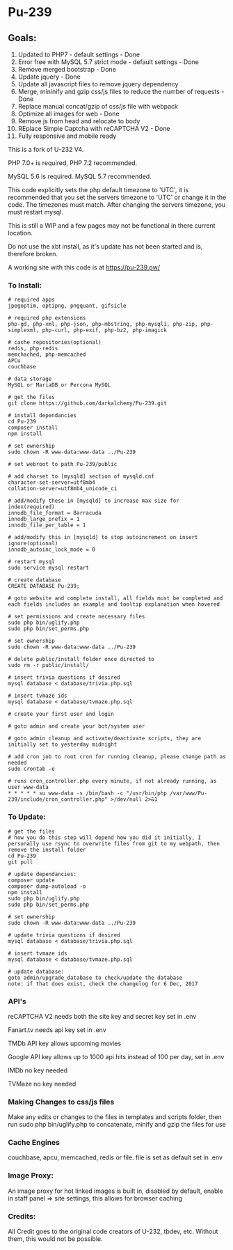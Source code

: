# Pu-239

## Goals:
1. Updated to PHP7 - default settings - Done
2. Error free with MySQL 5.7 strict mode - default settings - Done
3. Remove merged bootstrap - Done
4. Update jquery - Done
5. Update all javascript files to remove jquery dependency
6. Merge, mininify and gzip css/js files to reduce the number of requests - Done
7. Replace manual concat/gzip of css/js file with webpack
8. Optimize all images for web - Done
9. Remove js from head and relocate to body
10. REplace Simple Captcha with reCAPTCHA V2 - Done
11. Fully responsive and mobile ready

This is a fork of U-232 V4.

PHP 7.0+ is required, PHP 7.2 recommended.

MySQL 5.6 is required. MySQL 5.7 recommended.

This code explicitly sets the php default timezone to 'UTC', it is recommended that you set the servers timezone to 'UTC' or change it in the code. The timezones must match. After changing the servers timezone, you must restart mysql.

This is still a WIP and a few pages may not be functional in there current location.

Do not use the xbt install, as it's update has not been started and is, therefore broken.

A working site with this code is at https://pu-239.pw/

### To Install:
```
# required apps
jpegoptim, optipng, pngquant, gifsicle

# required php extensions
php-gd, php-xml, php-json, php-mbstring, php-mysqli, php-zip, php-simplexml, php-curl, php-exif, php-bz2, php-imagick

# cache repositories(optional)
redis, php-redis
memchached, php-memcached
APCu
couchbase

# data storage
MySQL or MariaDB or Percona MySQL

# get the files
git clone https://github.com/darkalchemy/Pu-239.git

# install dependancies
cd Pu-239
composer install
npm install

# set ownership
sudo chown -R www-data:www-data ../Pu-239

# set webroot to path Pu-239/public

# add charset to [mysqld] section of mysqld.cnf
character-set-server=utf8mb4
collation-server=utf8mb4_unicode_ci

# add/modify these in [mysqld] to increase max size for index(required)
innodb_file_format = Barracuda
innodb_large_prefix = 1
innodb_file_per_table = 1

# add/modify this in [mysqld] to stop autoincrement on insert ignore(optional)
innodb_autoinc_lock_mode = 0

# restart mysql
sudo service mysql restart

# create database
CREATE DATABASE Pu-239;

# goto website and complete install, all fields must be completed and each fields includes an example and tooltip explanation when hovered

# set permissions and create necessary files
sudo php bin/uglify.php
sudo php bin/set_perms.php

# set ownership
sudo chown -R www-data:www-data ../Pu-239

# delete public/install folder once directed to
sudo rm -r public/install/

# insert trivia questions if desired
mysql database < database/trivia.php.sql

# insert tvmaze ids
mysql database < database/tvmaze.php.sql

# create your first user and login

# goto admin and create your bot/system user

# goto admin cleanup and activate/deactivate scripts, they are initially set to yesterday midnight

# add cron job to root cron for running cleanup, please change path as needed
sudo crontab -e

# runs cron_controller.php every minute, if not already running, as user www-data
* * * * * su www-data -s /bin/bash -c "/usr/bin/php /var/www/Pu-239/include/cron_controller.php" >/dev/null 2>&1
```

### To Update:
```
# get the files
# how you do this step will depend how you did it initially, I personally use rsync to overwrite files from git to my webpath, then remove the install folder
cd Pu-239
git pull

# update dependancies:
composer update
composer dump-autoload -o
npm install
sudo php bin/uglify.php
sudo php bin/set_perms.php

# set ownership
sudo chown -R www-data:www-data ../Pu-239

# update trivia questions if desired
mysql database < database/trivia.php.sql

# insert tvmaze ids 
mysql database < database/tvmaze.php.sql

# update database:
goto admin/upgrade_database to check/update the database
note: if that does exist, check the changelog for 6 Dec, 2017
```

### API's

reCAPTCHA V2 needs both the site key and secret key set in .env

Fanart.tv needs api key set in .env

TMDb API key allows upcoming movies

Google API key allows up to 1000 api hits instead of 100 per day, set in .env

IMDb no key needed

TVMaze no key needed


### Making Changes to css/js files

Make any edits or changes to the files in templates and scripts folder, then run sudo php bin/uglify.php to concatenate, minify and gzip the files for use

### Cache Engines

couchbase, apcu, memcached, redis or file. file is set as default set in .env


### Image Proxy:

An image proxy for hot linked images is built in, disabled by default, enable in staff panel => site settings, this allows for browser caching


### Credits:

All Credit goes to the original code creators of U-232, tbdev, etc. Without them, this would not be possible.
